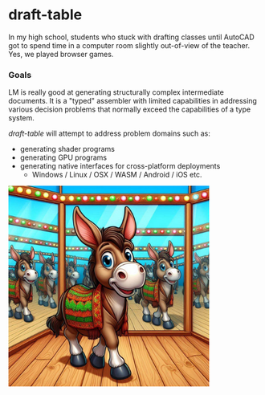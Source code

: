 # draft-table

In my high school, students who stuck with drafting classes until AutoCAD got to spend time in a computer room slightly out-of-view of the teacher.
Yes, we played browser games.

### Goals

LM is really good at generating structurally complex intermediate documents.
It is a "typed" assembler with limited capabilities in addressing various decision problems that normally exceed the capabilities of a type system.

*draft-table* will attempt to address problem domains such as:
* generating shader programs
* generating GPU programs
* generating native interfaces for cross-platform deployments
   * Windows / Linux / OSX / WASM / Android / iOS etc.

<img src="https://github.com/andrew-johnson-4/draft-table/blob/main/fun-house.png?raw=true" height=400 title="Doby exploring a carnival fun house">

